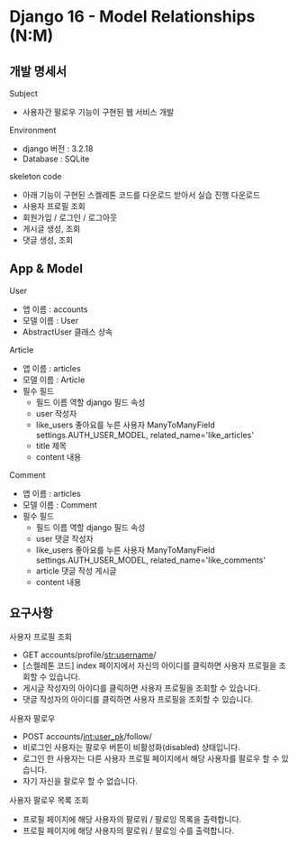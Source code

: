 # Django 16 - Model Relationships (N:M)

## 개발 명세서

Subject
- 사용자간 팔로우 기능이 구현된 웹 서비스 개발

Environment
- django 버전 : 3.2.18
- Database : SQLite

skeleton code
- 아래 기능이 구현된 스켈레톤 코드를 다운로드 받아서 실습 진행 다운로드
- 사용자 프로필 조회
- 회원가입 / 로그인 / 로그아웃
- 게시글 생성, 조회
- 댓글 생성, 조회


## App & Model

User
- 앱 이름 : accounts
- 모델 이름 : User
- AbstractUser 클래스 상속

Article
- 앱 이름 : articles
- 모델 이름 : Article
- 필수 필드
    - 필드 이름	역할	django 필드	속성
    - user	작성자		
    - like_users	좋아요를 누른 사용자	ManyToManyField	settings.AUTH_USER_MODEL, related_name='like_articles'
    - title	제목		
    - content	내용	

Comment
- 앱 이름 : articles
- 모델 이름 : Comment
- 필수 필드
    - 필드 이름	역할	django 필드	속성
    - user	댓글 작성자		
    - like_users	좋아요를 누른 사용자	ManyToManyField	settings.AUTH_USER_MODEL, related_name='like_comments'
    - article	댓글 작성 게시글		
    - content	내용		

## 요구사항

사용자 프로필 조회
- GET accounts/profile/<str:username>/
- [스켈레톤 코드] index 페이지에서 자신의 아이디를 클릭하면 사용자 프로필을 조회할 수 있습니다.
- 게시글 작성자의 아이디를 클릭하면 사용자 프로필을 조회할 수 있습니다.
- 댓글 작성자의 아이디를 클릭하면 사용자 프로필을 조회할 수 있습니다.

사용자 팔로우
- POST accounts/<int:user_pk>/follow/
- 비로그인 사용자는 팔로우 버튼이 비활성화(disabled) 상태입니다.
- 로그인 한 사용자는 다른 사용자 프로필 페이지에서 해당 사용자를 팔로우 할 수 있습니다.
- 자기 자신을 팔로우 할 수 없습니다.

사용자 팔로우 목록 조회
- 프로필 페이지에 해당 사용자의 팔로워 / 팔로잉 목록을 출력합니다.
- 프로필 페이지에 해당 사용자의 팔로워 / 팔로잉 수를 출력합니다.